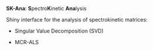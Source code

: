 **SK-Ana**: **S**pectro**K**inetic **Ana**lysis

Shiny interface for the analysis of spectrokinetic matrices:

* Singular Value Decomposition (SVD)

* MCR-ALS
